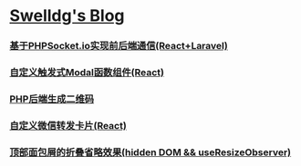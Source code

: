 # [Swelldg's Blog](https://swelldg.github.io/)

### [基于PHPSocket.io实现前后端通信(React+Laravel)](/phpsocket)
### [自定义触发式Modal函数组件(React)](/modal)
### [PHP后端生成二维码](/php-qrcode)
### [自定义微信转发卡片(React)](/wx-card)
### [顶部面包屑的折叠省略效果(hidden DOM && useResizeObserver)](/resize-observer)
